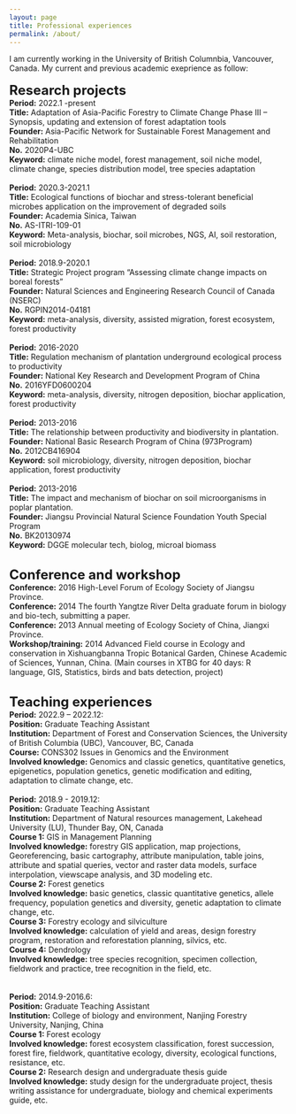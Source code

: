 ```yaml
---
layout: page
title: Professional experiences
permalink: /about/
---
```

I am currently working in the University of British Columnbia, Vancouver, Canada. My current and previous academic exeprience as follow:   
<br>
<font size="+2"><strong> Research projects</strong></font>
<br><strong>Period:</strong> 2022.1 -present
<br><strong>Title:</strong> Adaptation of Asia-Pacific Forestry to Climate Change Phase III – Synopsis, updating and extension of forest adaptation tools
<br><strong>Founder:</strong> Asia-Pacific Network for Sustainable Forest Management and Rehabilitation 
<br><strong>No.</strong> 2020P4-UBC
<br><strong>Keyword:</strong> climate niche model, forest management, soil niche model, climate change, species distribution model, tree species adaptation
<br>
<br><strong>Period:</strong> 2020.3-2021.1
<br><strong>Title:</strong> Ecological functions of biochar and stress-tolerant beneficial microbes application on the improvement of degraded soils
<br><strong>Founder:</strong> Academia Sinica, Taiwan 
<br><strong>No.</strong> AS-ITRI-109-01
<br><strong>Keyword:</strong> Meta-analysis, biochar, soil microbes, NGS, AI, soil restoration, soil microbiology
<br>
<br><strong>Period:</strong> 2018.9-2020.1
<br><strong>Title:</strong> Strategic Project program “Assessing climate change impacts on boreal forests” 
<br><strong>Founder:</strong> Natural Sciences and Engineering Research Council of Canada (NSERC)
<br><strong>No.</strong> RGPIN2014-04181
<br><strong>Keyword:</strong> meta-analysis, diversity, assisted migration, forest ecosystem, forest productivity
<br>
<br><strong>Period:</strong> 2016-2020
<br><strong>Title:</strong> Regulation mechanism of plantation underground ecological process to productivity 
<br><strong>Founder:</strong> National Key Research and Development Program of China 
<br><strong>No.</strong> 2016YFD0600204
<br><strong>Keyword:</strong> meta-analysis, diversity, nitrogen deposition, biochar application, forest productivity 
<br>
<br><strong>Period:</strong> 2013-2016
<br><strong>Title:</strong> The relationship between productivity and biodiversity in plantation.
<br><strong>Founder:</strong> National Basic Research Program of China (973Program)
<br><strong>No.</strong> 2012CB416904
<br><strong>Keyword:</strong> soil microbiology, diversity, nitrogen deposition, biochar application, forest productivity 
<br>
<br><strong>Period:</strong> 2013-2016
<br><strong>Title:</strong> The impact and mechanism of biochar on soil microorganisms in poplar plantation.
<br><strong>Founder:</strong> Jiangsu Provincial Natural Science Foundation Youth Special Program
<br><strong>No.</strong> BK20130974
<br><strong>Keyword:</strong> DGGE molecular tech, biolog, microal biomass
<br><br>

<font size="+2"><strong> Conference and workshop</strong></font>
<br><strong>Conference:</strong> 2016 High-Level Forum of Ecology Society of Jiangsu Province.
<br><strong>Conference:</strong> 2014 The fourth Yangtze River Delta graduate forum in biology and bio-tech, submitting a paper. 
<br><strong>Conference:</strong> 2013 Annual meeting of Ecology Society of China, Jiangxi Province.
<br><strong>Workshop/training:</strong> 2014 Advanced Field course in Ecology and conservation in Xishuangbanna Tropic Botanical Garden, Chinese Academic of Sciences, Yunnan, China. (Main courses in XTBG for 40 days: R language, GIS, Statistics, birds and bats detection, project) 
<br><br>

<font size="+2"><strong> Teaching experiences </strong></font>
<br><strong>Period:</strong> 2022.9 – 2022.12: 
<br><strong>Position:</strong> Graduate Teaching Assistant
<br><strong>Institution:</strong> Department of Forest and Conservation Sciences, the University of British Columbia (UBC), Vancouver, BC, Canada 
<br><strong>Course:</strong> CONS302 Issues in Genomics and the Environment
<br><strong>Involved knowledge:</strong> Genomics and classic genetics, quantitative genetics, epigenetics, population genetics, genetic modification and editing, adaptation to climate change, etc.
<br>
<br><strong>Period:</strong> 2018.9 - 2019.12: 
<br><strong>Position:</strong> Graduate Teaching Assistant
<br><strong>Institution:</strong> Department of Natural resources management, Lakehead University (LU), Thunder Bay, ON, Canada 
<br><strong>Course 1:</strong> GIS in Management Planning
<br><strong>Involved knowledge:</strong> forestry GIS application, map projections, Georeferencing, basic cartography, attribute manipulation, table joins, attribute and spatial queries, vector and raster data models, surface interpolation, viewscape analysis, and 3D modeling etc.
<br><strong>Course 2:</strong> Forest genetics
<br><strong>Involved knowledge:</strong> basic genetics, classic quantitative genetics, allele frequency, population genetics and diversity, genetic adaptation to climate change, etc.
<br><strong>Course 3:</strong> Forestry ecology and silviculture
<br><strong>Involved knowledge:</strong> calculation of yield and areas, design forestry program, restoration and reforestation planning, silvics, etc.
<br><strong>Course 4:</strong> Dendrology
<br><strong>Involved knowledge:</strong> tree species recognition, specimen collection, fieldwork and practice, tree recognition in the field, etc.
<br><br>
<br><strong>Period:</strong> 2014.9-2016.6: 
<br><strong>Position:</strong> Graduate Teaching Assistant
<br><strong>Institution:</strong> College of biology and environment, Nanjing Forestry University, Nanjing, China 
<br><strong>Course 1:</strong> Forest ecology
<br><strong>Involved knowledge:</strong> forest ecosystem classification, forest succession, forest fire, fieldwork, quantitative ecology, diversity, ecological functions, resistance, etc.
<br><strong>Course 2:</strong> Research design and undergraduate thesis guide
<br><strong>Involved knowledge:</strong> study design for the undergraduate project, thesis writing assistance for undergraduate, biology and chemical experiments guide, etc.
<br><br>
